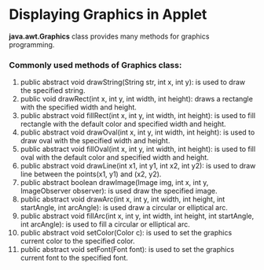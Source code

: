 # Displaying Graphics in Applet
**java.awt.Graphics** class provides many methods for graphics programming.

### Commonly used methods of Graphics class:
1. public abstract void drawString(String str, int x, int y): is used to draw the specified string.
1. public void drawRect(int x, int y, int width, int height): draws a rectangle with the specified width and height.
1. public abstract void fillRect(int x, int y, int width, int height): is used to fill rectangle with the default color and specified width and height.
1. public abstract void drawOval(int x, int y, int width, int height): is used to draw oval with the specified width and height.
1. public abstract void fillOval(int x, int y, int width, int height): is used to fill oval with the default color and specified width and height.
1. public abstract void drawLine(int x1, int y1, int x2, int y2): is used to draw line between the points(x1, y1) and (x2, y2).
1. public abstract boolean drawImage(Image img, int x, int y, ImageObserver observer): is used draw the specified image.
1. public abstract void drawArc(int x, int y, int width, int height, int startAngle, int arcAngle): is used draw a circular or elliptical arc.
1. public abstract void fillArc(int x, int y, int width, int height, int startAngle, int arcAngle): is used to fill a circular or elliptical arc.
1. public abstract void setColor(Color c): is used to set the graphics current color to the specified color.
1. public abstract void setFont(Font font): is used to set the graphics current font to the specified font.
